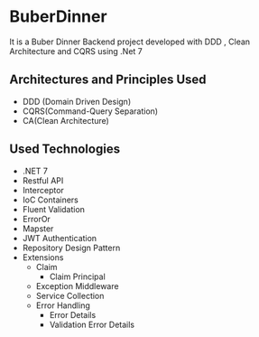 # BuberDinner

It is a Buber Dinner Backend project developed with DDD , Clean Architecture and CQRS using .Net 7

## Architectures and Principles Used

* DDD (Domain Driven Design)
* CQRS(Command-Query Separation)
* CA(Clean Architecture)

## Used Technologies

* .NET 7
* Restful API
* Interceptor
* IoC Containers
* Fluent Validation
* ErrorOr
* Mapster
* JWT Authentication
* Repository Design Pattern
* Extensions
  * Claim
    * Claim Principal
  * Exception Middleware
  * Service Collection
  * Error Handling
    * Error Details
    * Validation Error Details


